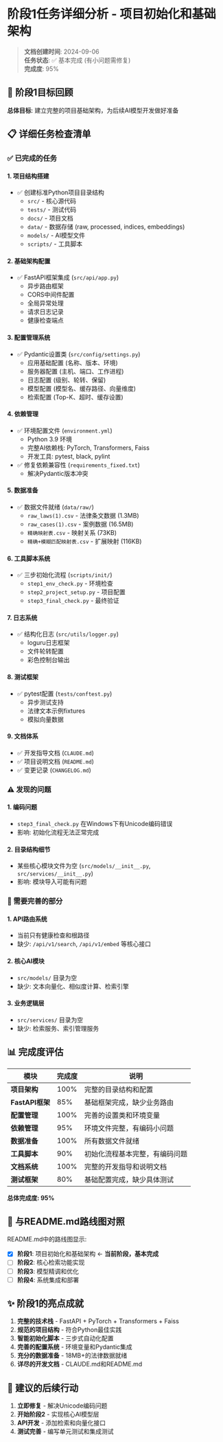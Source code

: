# 阶段1任务详细分析 - 项目初始化和基础架构

> **文档创建时间**: 2024-09-06  
> **任务状态**: ✅ 基本完成 (有小问题需修复)  
> **完成度**: 95%

## 🎯 阶段1目标回顾

**总体目标**: 建立完整的项目基础架构，为后续AI模型开发做好准备

## 📋 详细任务检查清单

### ✅ 已完成的任务

#### 1. **项目结构搭建**
- ✅ 创建标准Python项目目录结构
  - `src/` - 核心源代码
  - `tests/` - 测试代码  
  - `docs/` - 项目文档
  - `data/` - 数据存储 (raw, processed, indices, embeddings)
  - `models/` - AI模型文件
  - `scripts/` - 工具脚本

#### 2. **基础架构配置**
- ✅ FastAPI框架集成 (`src/api/app.py`)
  - 异步路由框架
  - CORS中间件配置
  - 全局异常处理
  - 请求日志记录
  - 健康检查端点

#### 3. **配置管理系统**  
- ✅ Pydantic设置类 (`src/config/settings.py`)
  - 应用基础配置 (名称、版本、环境)
  - 服务器配置 (主机、端口、工作进程)
  - 日志配置 (级别、轮转、保留)
  - 模型配置 (模型名、缓存路径、向量维度)
  - 检索配置 (Top-K、超时、缓存设置)

#### 4. **依赖管理**
- ✅ 环境配置文件 (`environment.yml`)
  - Python 3.9 环境
  - 完整AI依赖栈: PyTorch, Transformers, Faiss
  - 开发工具: pytest, black, pylint
- ✅ 修复依赖兼容性 (`requirements_fixed.txt`)
  - 解决Pydantic版本冲突

#### 5. **数据准备**
- ✅ 数据文件就绪 (`data/raw/`)
  - `raw_laws(1).csv` - 法律条文数据 (1.3MB)
  - `raw_cases(1).csv` - 案例数据 (16.5MB)
  - `精确映射表.csv` - 映射关系 (73KB)
  - `精确+模糊匹配映射表.csv` - 扩展映射 (116KB)

#### 6. **工具脚本系统**
- ✅ 三步初始化流程 (`scripts/init/`)
  - `step1_env_check.py` - 环境检查
  - `step2_project_setup.py` - 项目配置
  - `step3_final_check.py` - 最终验证

#### 7. **日志系统**
- ✅ 结构化日志 (`src/utils/logger.py`)
  - loguru日志框架
  - 文件轮转配置
  - 彩色控制台输出

#### 8. **测试框架**
- ✅ pytest配置 (`tests/conftest.py`)
  - 异步测试支持
  - 法律文本示例fixtures
  - 模拟向量数据

#### 9. **文档体系**
- ✅ 开发指导文档 (`CLAUDE.md`)
- ✅ 项目说明文档 (`README.md`)
- ✅ 变更记录 (`CHANGELOG.md`)

### ⚠️ 发现的问题

#### 1. **编码问题** 
- `step3_final_check.py` 在Windows下有Unicode编码错误
- 影响: 初始化流程无法正常完成

#### 2. **目录结构细节**
- 某些核心模块文件为空 (`src/models/__init__.py`, `src/services/__init__.py`)
- 影响: 模块导入可能有问题

### 🚧 需要完善的部分

#### 1. **API路由系统**
- 当前只有健康检查和根路径
- 缺少: `/api/v1/search`, `/api/v1/embed` 等核心接口

#### 2. **核心AI模块**
- `src/models/` 目录为空
- 缺少: 文本向量化、相似度计算、检索引擎

#### 3. **业务逻辑层**
- `src/services/` 目录为空  
- 缺少: 检索服务、索引管理服务

## 📊 完成度评估

| 模块 | 完成度 | 说明 |
|------|--------|------|
| **项目架构** | 100% | 完整的目录结构和配置 |
| **FastAPI框架** | 85% | 基础框架完成，缺少业务路由 |
| **配置管理** | 100% | 完善的设置类和环境变量 |
| **依赖管理** | 95% | 环境文件完整，有编码小问题 |
| **数据准备** | 100% | 所有数据文件就绪 |
| **工具脚本** | 90% | 初始化流程基本完整，有编码问题 |
| **文档系统** | 100% | 完整的开发指导和说明文档 |
| **测试框架** | 80% | 基础配置完成，缺少具体测试 |

**总体完成度: 95%**

## 🔄 与README.md路线图对照

README.md中的路线图显示:
- [x] **阶段1**: 项目初始化和基础架构 ← **当前阶段，基本完成**
- [ ] **阶段2**: 核心检索功能实现  
- [ ] **阶段3**: 模型精调和优化
- [ ] **阶段4**: 系统集成和部署

## ✨ 阶段1的亮点成就

1. **完整的技术栈** - FastAPI + PyTorch + Transformers + Faiss
2. **规范的项目结构** - 符合Python最佳实践
3. **智能初始化脚本** - 三步式自动化配置
4. **完善的配置系统** - 环境变量和Pydantic集成
5. **充分的数据准备** - 18MB+的法律数据就绪
6. **详尽的开发文档** - CLAUDE.md和README.md

## 🚀 建议的后续行动

1. **立即修复** - 解决Unicode编码问题
2. **开始阶段2** - 实现核心AI模型层
3. **API开发** - 添加检索和向量化接口
4. **测试完善** - 编写单元测试和集成测试